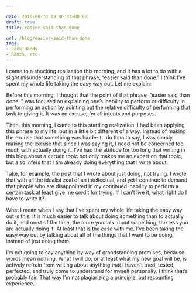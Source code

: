 ```yaml
---

date: 2010-06-23 18:00:33+00:00
draft: true
title: Easier said than done

url: /blog/easier-said-than-done
tags:
- Jack Handy
- Rants, etc-
---
```


I came to a shocking realization this morning, and it has a lot to do with a slight misunderstanding of that phrase, “easier said than done.” I think I’ve spent my whole life taking the easy way out. Let me explain:




Before this morning, I thought that the point of that phrase, “easier said than done,'” was focused on explaining one’s inability to perform or difficulty in performing an action by pointing out the relative difficulty of performing that task to giving it. It was an excuse, for all intents and purposes. 




Then, this morning, I came to this startling realization. I had been applying this phrase to my life, but in a little bit different of a way. Instead of making the excuse that something was harder to do than to say, I was simply making the excuse that since I was saying it, I need not be concerned too much with actually doing it. I’ve had the attitude for too long that writing in this blog about a certain topic not only makes me an expert on that topic, but also infers that I am already doing everything that I write about.




Take, for example, the post that I wrote about just doing, not trying. I wrote that with all the idealist zeal of an intellectual, and yet I continue to demand that people who are disappointed in my continued inability to perform a certain task at least give me credit for trying. If I can’t live it, what right do I have to write it? 




What I mean when I say that I’ve spent my whole life taking the easy way out is this: It is much easier to talk about doing something than to actually do it, and most of the time, the more you talk about something, the less you are actually doing it. At least that is the case with me. I’ve been taking the easy way out by talking about all of the things that I want to be doing, instead of just doing them. 




I’m not going to say anything by way of grandstanding promises, because words mean nothing. What I will do, or at least what my new goal will be, is actively refrain from writing about anything that I haven’t tried, tested, perfected, and truly come to understand for myself personally. I think that’s probably fair. That way I’m not plagiarizing a principle, but recounting experience.
